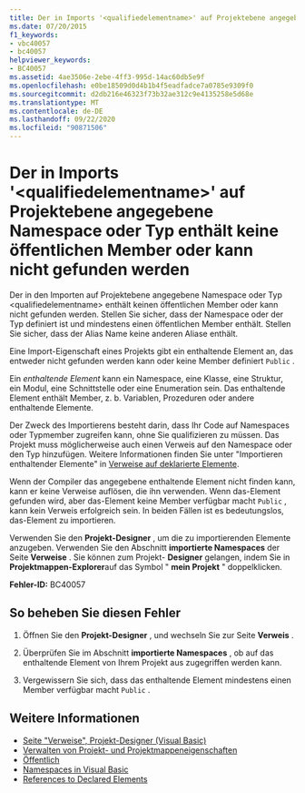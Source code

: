 ```yaml
---
title: Der in Imports '<qualifiedelementname>' auf Projektebene angegebene Namespace oder Typ enthält keine öffentlichen Member oder kann nicht gefunden werden
ms.date: 07/20/2015
f1_keywords:
- vbc40057
- bc40057
helpviewer_keywords:
- BC40057
ms.assetid: 4ae3506e-2ebe-4ff3-995d-14ac60db5e9f
ms.openlocfilehash: e0be18509d0d4b1b4f5eadfadce7a0785e9309f0
ms.sourcegitcommit: d2db216e46323f73b32ae312c9e4135258e5d68e
ms.translationtype: MT
ms.contentlocale: de-DE
ms.lasthandoff: 09/22/2020
ms.locfileid: "90871506"
---
```

# <a name="namespace-or-type-specified-in-the-project-level-imports-qualifiedelementname-doesnt-contain-any-public-member-or-cannot-be-found"></a>Der in Imports '\<qualifiedelementname>' auf Projektebene angegebene Namespace oder Typ enthält keine öffentlichen Member oder kann nicht gefunden werden

Der in den Importen auf Projektebene angegebene Namespace oder Typ \<qualifiedelementname> enthält keinen öffentlichen Member oder kann nicht gefunden werden. Stellen Sie sicher, dass der Namespace oder der Typ definiert ist und mindestens einen öffentlichen Member enthält. Stellen Sie sicher, dass der Alias Name keine anderen Aliase enthält.  
  
 Eine Import-Eigenschaft eines Projekts gibt ein enthaltende Element an, das entweder nicht gefunden werden kann oder keine Member definiert `Public` .  
  
 Ein *enthaltende Element* kann ein Namespace, eine Klasse, eine Struktur, ein Modul, eine Schnittstelle oder eine Enumeration sein. Das enthaltende Element enthält Member, z. b. Variablen, Prozeduren oder andere enthaltende Elemente.  
  
 Der Zweck des Importierens besteht darin, dass Ihr Code auf Namespaces oder Typmember zugreifen kann, ohne Sie qualifizieren zu müssen. Das Projekt muss möglicherweise auch einen Verweis auf den Namespace oder den Typ hinzufügen. Weitere Informationen finden Sie unter "Importieren enthaltender Elemente" in [Verweise auf deklarierte Elemente](../../programming-guide/language-features/declared-elements/references-to-declared-elements.md).  
  
 Wenn der Compiler das angegebene enthaltende Element nicht finden kann, kann er keine Verweise auflösen, die ihn verwenden. Wenn das-Element gefunden wird, aber das-Element keine Member verfügbar macht `Public` , kann kein Verweis erfolgreich sein. In beiden Fällen ist es bedeutungslos, das-Element zu importieren.  
  
 Verwenden Sie den **Projekt-Designer** , um die zu importierenden Elemente anzugeben. Verwenden Sie den Abschnitt **importierte Namespaces** der Seite **Verweise** . Sie können zum Projekt- **Designer** gelangen, indem Sie in **Projektmappen-Explorer**auf das Symbol " **mein Projekt** " doppelklicken.  
  
 **Fehler-ID:** BC40057  
  
## <a name="to-correct-this-error"></a>So beheben Sie diesen Fehler  
  
1. Öffnen Sie den **Projekt-Designer** , und wechseln Sie zur Seite **Verweis** .  
  
2. Überprüfen Sie im Abschnitt **importierte Namespaces** , ob auf das enthaltende Element von Ihrem Projekt aus zugegriffen werden kann.  
  
3. Vergewissern Sie sich, dass das enthaltende Element mindestens einen Member verfügbar macht `Public` .  
  
## <a name="see-also"></a>Weitere Informationen

- [Seite "Verweise", Projekt-Designer (Visual Basic)](/visualstudio/ide/reference/references-page-project-designer-visual-basic)
- [Verwalten von Projekt- und Projektmappeneigenschaften](/visualstudio/ide/managing-project-and-solution-properties)
- [Öffentlich](../modifiers/public.md)
- [Namespaces in Visual Basic](../../programming-guide/program-structure/namespaces.md)
- [References to Declared Elements](../../programming-guide/language-features/declared-elements/references-to-declared-elements.md)
